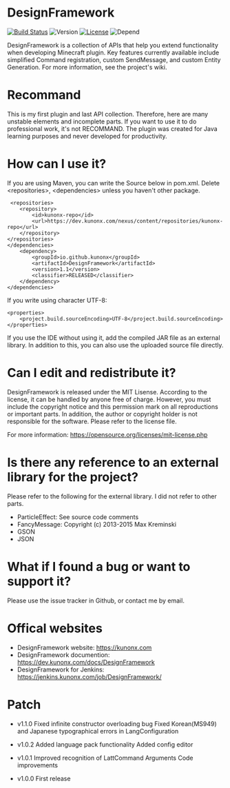 # DesignFramework
[![Build Status](https://travis-ci.org/kunonx/DesignFramework.svg?branch=master)](https://travis-ci.org/kunonx/DesignFramework) ![Version](https://img.shields.io/badge/version-1.1--RELEASE-yellowgreen.svg) [![License](https://img.shields.io/badge/LICENSE-MIT-blue.svg)](https://github.com/kunonx/DesignFramework/blob/master/LICENSE) ![Depend](https://img.shields.io/david/strongloop/express.svg)

DesignFramework is a collection of APIs that help you extend functionality when developing Minecraft plugin.
Key features currently available include simplified Command registration, custom SendMessage, and custom Entity Generation.
For more information, see the project's wiki.
# Recommand
This is my first plugin and last API collection. Therefore, here are many unstable elements and incomplete parts.
If you want to use it to do professional work, it's not RECOMMAND. The plugin was created for Java learning purposes and never developed for productivity.

# How can I use it?
If you are using Maven, you can write the Source below in pom.xml. 
Delete &lt;repositories&gt;, &lt;dependencies&gt; unless you haven't other package.

     <repositories>
        <repository>
            <id>kunonx-repo</id>
            <url>https://dev.kunonx.com/nexus/content/repositories/kunonx-repo</url>
        </repository>
    </repositories>
    </dependencies>
        <dependency>
            <groupId>io.github.kunonx</groupId>
            <artifactId>DesignFramework</artifactId>
            <version>1.1</version>
            <classifier>RELEASED</classifier>
        </dependency>
    </dependencies>
    
If you write using character UTF-8:

    <properties>
        <project.build.sourceEncoding>UTF-8</project.build.sourceEncoding>
    </properties>

If you use the IDE without using it, add the compiled JAR file as an external library.
In addition to this, you can also use the uploaded source file directly.

# Can I edit and redistribute it?
DesignFramework is released under the MIT Lisense. According to the license, it can be handled by anyone free of charge.
However, you must include the copyright notice and this permission mark on all reproductions or important parts.
In addition, the author or copyright holder is not responsible for the software. Please refer to the license file.

For more information: https://opensource.org/licenses/mit-license.php

# Is there any reference to an external library for the project?
Please refer to the following for the external library. I did not refer to other parts.

- ParticleEffect: See source code comments
- FancyMessage: Copyright (c) 2013-2015 Max Kreminski
- GSON
- JSON

# What if I found a bug or want to support it?
Please use the issue tracker in Github, or contact me by email.

# Offical websites
- DesignFramework website: https://kunonx.com
- DesignFramework documention: https://dev.kunonx.com/docs/DesignFramework
- DesignFramework for Jenkins: https://jenkins.kunonx.com/job/DesignFramework/

# Patch
- v1.1.0
Fixed infinite constructor overloading bug
Fixed Korean(MS949) and Japanese typographical errors in LangConfiguration

- v1.0.2
Added language pack functionality
Added config editor

- v1.0.1
Improved recognition of LattCommand Arguments
Code improvements

- v1.0.0
First release
